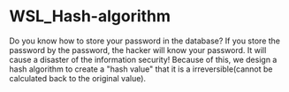 # WSL_Hash-algorithm
Do you know how to store your password in the database? 
If you store the password by the password, the hacker will know your password. It will cause a disaster of the information security!
Because of this, we design a hash algorithm to create a "hash value" that it is a irreversible(cannot be calculated back to the original value).
